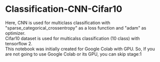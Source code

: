 # Classification-CNN-Cifar10
Here, CNN is used for multiclass classification with "sparse_categorical_crossentropy" as a loss function and "adam" as optimizer.\
Cifar10 dataset is used for multicalss classification (10 class) with tensorflow 2.\
This notebook was initially created for Google Colab with GPU. So, If you are not going to use Google Colab or its GPU, you can skip stage:1

